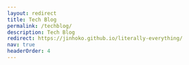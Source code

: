 ```yaml
---
layout: redirect
title: Tech Blog
permalink: /techblog/
description: Tech Blog
redirect: https://jinhoko.github.io/literally-everything/
nav: true
headerOrder: 4
---
```


